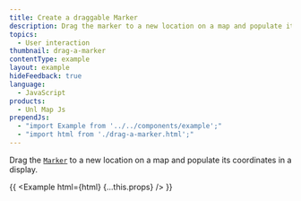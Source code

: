 ```yaml
---
title: Create a draggable Marker
description: Drag the marker to a new location on a map and populate its coordinates in a display.
topics:
  - User interaction
thumbnail: drag-a-marker
contentType: example
layout: example
hideFeedback: true
language:
  - JavaScript
products:
  - Unl Map Js
prependJs:
  - "import Example from '../../components/example';"
  - "import html from './drag-a-marker.html';"
---
```


Drag the [`Marker`](https://u-n-l.github.io/unl-map-js-docs/api/markers/#marker) to a new location on a map and populate its coordinates in a display.

{{ <Example html={html} {...this.props} /> }}
